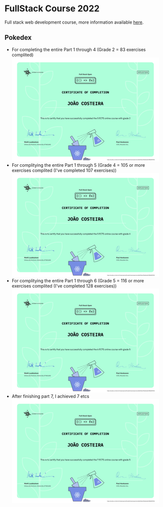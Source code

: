 # FullStack Course 2022
Full stack web development course, more information available [here](https://fullstackopen.com/en/about).

## Pokedex
- For completing the entire Part 1 through 4 (Grade 2 = 83 exercises complited)
![part 2](./certificates/part2.png)
- For complitying the entire Part 1 through 5 (Grade 4 = 105 or more exercises complited (I've completed 107 exercises))
![part 5](./certificates/part5.png)
- For complitying the entire Part 1 through 6 (Grade 5 = 116 or more exercises complited (I've completed 128 exercises))
![part 6](./certificates/part6.png)
- After finishing part 7, I achieved 7 etcs
![part 7](./certificates/7etcs.png)